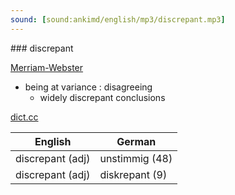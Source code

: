 ```yaml
---
sound: [sound:ankimd/english/mp3/discrepant.mp3]
---
```


\### discrepant

[Merriam-Webster](https://www.merriam-webster.com/dictionary/discrepant)

- being at variance : disagreeing
    - widely discrepant conclusions

[dict.cc](https://www.dict.cc/discrepant)

| English        | German       |
| -------------- | ------------ |
| discrepant (adj) | unstimmig (48) |
| discrepant (adj) | diskrepant (9) |
